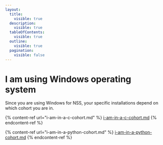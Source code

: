 ```yaml
---
layout:
  title:
    visible: true
  description:
    visible: true
  tableOfContents:
    visible: true
  outline:
    visible: true
  pagination:
    visible: false
---
```


# I am using Windows operating system

Since you are using Windows for NSS, your specific installations depend on which cohort you are in.

{% content-ref url="i-am-in-a-c-cohort.md" %}
[i-am-in-a-c-cohort.md](i-am-in-a-c-cohort.md)
{% endcontent-ref %}

{% content-ref url="i-am-in-a-python-cohort.md" %}
[i-am-in-a-python-cohort.md](i-am-in-a-python-cohort.md)
{% endcontent-ref %}

